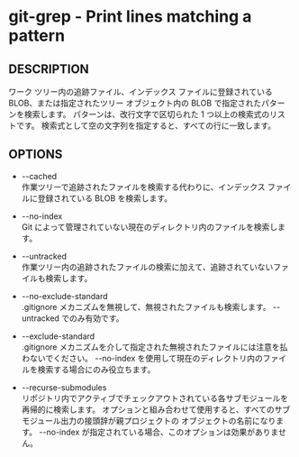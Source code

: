 # git-grep - Print lines matching a pattern

## DESCRIPTION

ワーク ツリー内の追跡ファイル、インデックス ファイルに登録されている BLOB、または指定されたツリー オブジェクト内の BLOB で指定されたパターンを検索します。 パターンは、改行文字で区切られた 1 つ以上の検索式のリストです。 検索式として空の文字列を指定すると、すべての行に一致します。

## OPTIONS

* --cached  
作業ツリーで追跡されたファイルを検索する代わりに、インデックス ファイルに登録されている BLOB を検索します。

* --no-index  
Git によって管理されていない現在のディレクトリ内のファイルを検索します。

* --untracked  
作業ツリー内の追跡されたファイルの検索に加えて、追跡されていないファイルも検索します。

* --no-exclude-standard  
.gitignore メカニズムを無視して、無視されたファイルも検索します。 --untracked でのみ有効です。

* --exclude-standard  
.gitignore メカニズムを介して指定された無視されたファイルには注意を払わないでください。 --no-index を使用して現在のディレクトリ内のファイルを検索する場合にのみ役立ちます。

* --recurse-submodules  
リポジトリ内でアクティブでチェックアウトされている各サブモジュールを再帰的に検索します。 <tree> オプションと組み合わせて使用すると、すべてのサブモジュール出力の接頭辞が親プロジェクトの <tree> オブジェクトの名前になります。 --no-index が指定されている場合、このオプションは効果がありません。
